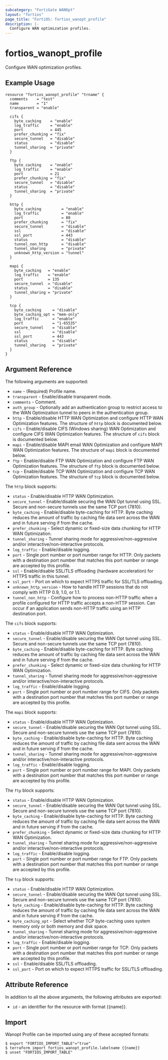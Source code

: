 ```yaml
---
subcategory: "FortiGate WANOpt"
layout: "fortios"
page_title: "FortiOS: fortios_wanopt_profile"
description: |-
  Configure WAN optimization profiles.
---
```


# fortios_wanopt_profile
Configure WAN optimization profiles.

## Example Usage

```hcl
resource "fortios_wanopt_profile" "trname" {
  comments    = "test"
  name        = "1"
  transparent = "enable"

  cifs {
    byte_caching    = "enable"
    log_traffic     = "enable"
    port            = 445
    prefer_chunking = "fix"
    secure_tunnel   = "disable"
    status          = "disable"
    tunnel_sharing  = "private"
  }

  ftp {
    byte_caching    = "enable"
    log_traffic     = "enable"
    port            = 21
    prefer_chunking = "fix"
    secure_tunnel   = "disable"
    status          = "disable"
    tunnel_sharing  = "private"
  }

  http {
    byte_caching         = "enable"
    log_traffic          = "enable"
    port                 = 80
    prefer_chunking      = "fix"
    secure_tunnel        = "disable"
    ssl                  = "disable"
    ssl_port             = 443
    status               = "disable"
    tunnel_non_http      = "disable"
    tunnel_sharing       = "private"
    unknown_http_version = "tunnel"
  }

  mapi {
    byte_caching   = "enable"
    log_traffic    = "enable"
    port           = 135
    secure_tunnel  = "disable"
    status         = "disable"
    tunnel_sharing = "private"
  }

  tcp {
    byte_caching     = "disable"
    byte_caching_opt = "mem-only"
    log_traffic      = "enable"
    port             = "1-65535"
    secure_tunnel    = "disable"
    ssl              = "disable"
    ssl_port         = 443
    status           = "disable"
    tunnel_sharing   = "private"
  }
}
```

## Argument Reference

The following arguments are supported:

* `name` - (Required) Profile name.
* `transparent` - Enable/disable transparent mode.
* `comments` - Comment.
* `auth_group` - Optionally add an authentication group to restrict access to the WAN Optimization tunnel to peers in the authentication group.
* `http` - Enable/disable HTTP WAN Optimization and configure HTTP WAN Optimization features. The structure of `http` block is documented below.
* `cifs` - Enable/disable CIFS (Windows sharing) WAN Optimization and configure CIFS WAN Optimization features. The structure of `cifs` block is documented below.
* `mapi` - Enable/disable MAPI email WAN Optimization and configure MAPI WAN Optimization features. The structure of `mapi` block is documented below.
* `ftp` - Enable/disable FTP WAN Optimization and configure FTP WAN Optimization features. The structure of `ftp` block is documented below.
* `tcp` - Enable/disable TCP WAN Optimization and configure TCP WAN Optimization features. The structure of `tcp` block is documented below.

The `http` block supports:

* `status` - Enable/disable HTTP WAN Optimization.
* `secure_tunnel` - Enable/disable securing the WAN Opt tunnel using SSL. Secure and non-secure tunnels use the same TCP port (7810).
* `byte_caching` - Enable/disable byte-caching for HTTP. Byte caching reduces the amount of traffic by caching file data sent across the WAN and in future serving if from the cache.
* `prefer_chunking` - Select dynamic or fixed-size data chunking for HTTP WAN Optimization.
* `tunnel_sharing` - Tunnel sharing mode for aggressive/non-aggressive and/or interactive/non-interactive protocols.
* `log_traffic` - Enable/disable logging.
* `port` - Single port number or port number range for HTTP. Only packets with a destination port number that matches this port number or range are accepted by this profile.
* `ssl` - Enable/disable SSL/TLS offloading (hardware acceleration) for HTTPS traffic in this tunnel.
* `ssl_port` - Port on which to expect HTTPS traffic for SSL/TLS offloading.
* `unknown_http_version` - How to handle HTTP sessions that do not comply with HTTP 0.9, 1.0, or 1.1.
* `tunnel_non_http` - Configure how to process non-HTTP traffic when a profile configured for HTTP traffic accepts a non-HTTP session. Can occur if an application sends non-HTTP traffic using an HTTP destination port.

The `cifs` block supports:

* `status` - Enable/disable HTTP WAN Optimization.
* `secure_tunnel` - Enable/disable securing the WAN Opt tunnel using SSL. Secure and non-secure tunnels use the same TCP port (7810).
* `byte_caching` - Enable/disable byte-caching for HTTP. Byte caching reduces the amount of traffic by caching file data sent across the WAN and in future serving if from the cache.
* `prefer_chunking` - Select dynamic or fixed-size data chunking for HTTP WAN Optimization.
* `tunnel_sharing` - Tunnel sharing mode for aggressive/non-aggressive and/or interactive/non-interactive protocols.
* `log_traffic` - Enable/disable logging.
* `port` - Single port number or port number range for CIFS. Only packets with a destination port number that matches this port number or range are accepted by this profile.

The `mapi` block supports:

* `status` - Enable/disable HTTP WAN Optimization.
* `secure_tunnel` - Enable/disable securing the WAN Opt tunnel using SSL. Secure and non-secure tunnels use the same TCP port (7810).
* `byte_caching` - Enable/disable byte-caching for HTTP. Byte caching reduces the amount of traffic by caching file data sent across the WAN and in future serving if from the cache.
* `tunnel_sharing` - Tunnel sharing mode for aggressive/non-aggressive and/or interactive/non-interactive protocols.
* `log_traffic` - Enable/disable logging.
* `port` - Single port number or port number range for MAPI. Only packets with a destination port number that matches this port number or range are accepted by this profile.

The `ftp` block supports:

* `status` - Enable/disable HTTP WAN Optimization.
* `secure_tunnel` - Enable/disable securing the WAN Opt tunnel using SSL. Secure and non-secure tunnels use the same TCP port (7810).
* `byte_caching` - Enable/disable byte-caching for HTTP. Byte caching reduces the amount of traffic by caching file data sent across the WAN and in future serving if from the cache.
* `prefer_chunking` - Select dynamic or fixed-size data chunking for HTTP WAN Optimization.
* `tunnel_sharing` - Tunnel sharing mode for aggressive/non-aggressive and/or interactive/non-interactive protocols.
* `log_traffic` - Enable/disable logging.
* `port` - Single port number or port number range for FTP. Only packets with a destination port number that matches this port number or range are accepted by this profile.

The `tcp` block supports:

* `status` - Enable/disable HTTP WAN Optimization.
* `secure_tunnel` - Enable/disable securing the WAN Opt tunnel using SSL. Secure and non-secure tunnels use the same TCP port (7810).
* `byte_caching` - Enable/disable byte-caching for HTTP. Byte caching reduces the amount of traffic by caching file data sent across the WAN and in future serving if from the cache.
* `byte_caching_opt` - Select whether TCP byte-caching uses system memory only or both memory and disk space.
* `tunnel_sharing` - Tunnel sharing mode for aggressive/non-aggressive and/or interactive/non-interactive protocols.
* `log_traffic` - Enable/disable logging.
* `port` - Single port number or port number range for TCP. Only packets with a destination port number that matches this port number or range are accepted by this profile.
* `ssl` - Enable/disable SSL/TLS offloading.
* `ssl_port` - Port on which to expect HTTPS traffic for SSL/TLS offloading.


## Attribute Reference

In addition to all the above arguments, the following attributes are exported:
* `id` - an identifier for the resource with format {{name}}.

## Import

Wanopt Profile can be imported using any of these accepted formats:
```
$ export "FORTIOS_IMPORT_TABLE"="true"
$ terraform import fortios_wanopt_profile.labelname {{name}}
$ unset "FORTIOS_IMPORT_TABLE"
```
